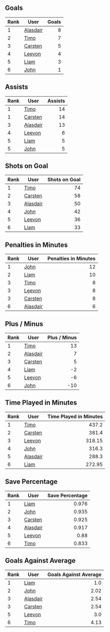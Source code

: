 ## Goals
| Rank | User | Goals |
| :--- | ---- | ---------: |
| 1 | [Alasdair](https://github.com/llevasseur/world-juniors-2022/blob/master/ROSTERS.md#Alasdair) |  8 |
| 2 | [Timo](https://github.com/llevasseur/world-juniors-2022/blob/master/ROSTERS.md#Timo) |  7 |
| 3 | [Carsten](https://github.com/llevasseur/world-juniors-2022/blob/master/ROSTERS.md#Carsten) |  5 |
| 4 | [Leevon](https://github.com/llevasseur/world-juniors-2022/blob/master/ROSTERS.md#Leevon) |  4 |
| 5 | [Liam](https://github.com/llevasseur/world-juniors-2022/blob/master/ROSTERS.md#Liam) |  3 |
| 6 | [John](https://github.com/llevasseur/world-juniors-2022/blob/master/ROSTERS.md#John) |  1 |
## Assists
| Rank | User | Assists |
| :--- | ---- | ---------: |
| 1 | [Timo](https://github.com/llevasseur/world-juniors-2022/blob/master/ROSTERS.md#Timo) |  14 |
| 1 | [Carsten](https://github.com/llevasseur/world-juniors-2022/blob/master/ROSTERS.md#Carsten) |  14 |
| 3 | [Alasdair](https://github.com/llevasseur/world-juniors-2022/blob/master/ROSTERS.md#Alasdair) |  13 |
| 4 | [Leevon](https://github.com/llevasseur/world-juniors-2022/blob/master/ROSTERS.md#Leevon) |  6 |
| 5 | [Liam](https://github.com/llevasseur/world-juniors-2022/blob/master/ROSTERS.md#Liam) |  5 |
| 5 | [John](https://github.com/llevasseur/world-juniors-2022/blob/master/ROSTERS.md#John) |  5 |
## Shots on Goal
| Rank | User | Shots on Goal |
| :--- | ---- | ---------: |
| 1 | [Timo](https://github.com/llevasseur/world-juniors-2022/blob/master/ROSTERS.md#Timo) |  74 |
| 2 | [Carsten](https://github.com/llevasseur/world-juniors-2022/blob/master/ROSTERS.md#Carsten) |  58 |
| 3 | [Alasdair](https://github.com/llevasseur/world-juniors-2022/blob/master/ROSTERS.md#Alasdair) |  50 |
| 4 | [John](https://github.com/llevasseur/world-juniors-2022/blob/master/ROSTERS.md#John) |  42 |
| 5 | [Leevon](https://github.com/llevasseur/world-juniors-2022/blob/master/ROSTERS.md#Leevon) |  36 |
| 6 | [Liam](https://github.com/llevasseur/world-juniors-2022/blob/master/ROSTERS.md#Liam) |  33 |
## Penalties in Minutes
| Rank | User | Penalties in Minutes |
| :--- | ---- | ---------: |
| 1 | [John](https://github.com/llevasseur/world-juniors-2022/blob/master/ROSTERS.md#John) |  12 |
| 2 | [Liam](https://github.com/llevasseur/world-juniors-2022/blob/master/ROSTERS.md#Liam) |  10 |
| 3 | [Timo](https://github.com/llevasseur/world-juniors-2022/blob/master/ROSTERS.md#Timo) |  8 |
| 3 | [Leevon](https://github.com/llevasseur/world-juniors-2022/blob/master/ROSTERS.md#Leevon) |  8 |
| 3 | [Carsten](https://github.com/llevasseur/world-juniors-2022/blob/master/ROSTERS.md#Carsten) |  8 |
| 6 | [Alasdair](https://github.com/llevasseur/world-juniors-2022/blob/master/ROSTERS.md#Alasdair) |  6 |
## Plus / Minus
| Rank | User | Plus / Minus |
| :--- | ---- | ---------: |
| 1 | [Timo](https://github.com/llevasseur/world-juniors-2022/blob/master/ROSTERS.md#Timo) |  13 |
| 2 | [Alasdair](https://github.com/llevasseur/world-juniors-2022/blob/master/ROSTERS.md#Alasdair) |  7 |
| 3 | [Carsten](https://github.com/llevasseur/world-juniors-2022/blob/master/ROSTERS.md#Carsten) |  5 |
| 4 | [Liam](https://github.com/llevasseur/world-juniors-2022/blob/master/ROSTERS.md#Liam) |  -2 |
| 5 | [Leevon](https://github.com/llevasseur/world-juniors-2022/blob/master/ROSTERS.md#Leevon) |  -6 |
| 6 | [John](https://github.com/llevasseur/world-juniors-2022/blob/master/ROSTERS.md#John) |  -10 |
## Time Played in Minutes
| Rank | User | Time Played in Minutes |
| :--- | ---- | ---------: |
| 1 | [Timo](https://github.com/llevasseur/world-juniors-2022/blob/master/ROSTERS.md#Timo) |  437.2 |
| 2 | [Carsten](https://github.com/llevasseur/world-juniors-2022/blob/master/ROSTERS.md#Carsten) |  381.4 |
| 3 | [Leevon](https://github.com/llevasseur/world-juniors-2022/blob/master/ROSTERS.md#Leevon) |  318.15 |
| 4 | [John](https://github.com/llevasseur/world-juniors-2022/blob/master/ROSTERS.md#John) |  316.3 |
| 5 | [Alasdair](https://github.com/llevasseur/world-juniors-2022/blob/master/ROSTERS.md#Alasdair) |  288.3 |
| 6 | [Liam](https://github.com/llevasseur/world-juniors-2022/blob/master/ROSTERS.md#Liam) |  272.95 |
## Save Percentage
| Rank | User | Save Percentage |
| :--- | ---- | ---------: |
| 1 | [Liam](https://github.com/llevasseur/world-juniors-2022/blob/master/ROSTERS.md#Liam) |  0.976 |
| 2 | [John](https://github.com/llevasseur/world-juniors-2022/blob/master/ROSTERS.md#John) |  0.935 |
| 3 | [Carsten](https://github.com/llevasseur/world-juniors-2022/blob/master/ROSTERS.md#Carsten) |  0.925 |
| 4 | [Alasdair](https://github.com/llevasseur/world-juniors-2022/blob/master/ROSTERS.md#Alasdair) |  0.917 |
| 5 | [Leevon](https://github.com/llevasseur/world-juniors-2022/blob/master/ROSTERS.md#Leevon) |  0.88 |
| 6 | [Timo](https://github.com/llevasseur/world-juniors-2022/blob/master/ROSTERS.md#Timo) |  0.833 |
## Goals Against Average
| Rank | User | Goals Against Average |
| :--- | ---- | ---------: |
| 1 | [Liam](https://github.com/llevasseur/world-juniors-2022/blob/master/ROSTERS.md#Liam) |  1.0 |
| 2 | [John](https://github.com/llevasseur/world-juniors-2022/blob/master/ROSTERS.md#John) |  2.02 |
| 3 | [Alasdair](https://github.com/llevasseur/world-juniors-2022/blob/master/ROSTERS.md#Alasdair) |  2.54 |
| 3 | [Carsten](https://github.com/llevasseur/world-juniors-2022/blob/master/ROSTERS.md#Carsten) |  2.54 |
| 5 | [Leevon](https://github.com/llevasseur/world-juniors-2022/blob/master/ROSTERS.md#Leevon) |  3.0 |
| 6 | [Timo](https://github.com/llevasseur/world-juniors-2022/blob/master/ROSTERS.md#Timo) |  4.13 |
